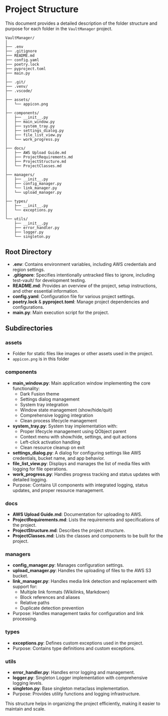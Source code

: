 # Project Structure

This document provides a detailed description of the folder structure and purpose for each folder in the `VaultManager` project.

```ProjectTree
VaultManager/
│
├── .env
├── .gitignore
├── README.md
├── config.yaml
├── poetry.lock
├── pyproject.toml
├── main.py
│
├── .git/
├── .venv/
├── .vscode/
│
├── assets/
│   └── appicon.png
│
├── components/
│   ├── __init__.py
│   ├── main_window.py
│   ├── system_tray.py
│   ├── settings_dialog.py
│   ├── file_list_view.py
│   └── work_progress.py
│
├── docs/
│   ├── AWS Upload Guide.md
│   ├── ProjectRequirements.md
│   ├── ProjectStructure.md
│   └── ProjectClasses.md
│
├── managers/
│   ├── __init__.py
│   ├── config_manager.py
│   └── link_manager.py
│   └── upload_manager.py
│
├── types/
│   ├── __init__.py
│   └── exceptions.py
│
└── utils/
    ├── __init__.py
    ├── error_handler.py
    ├── logger.py
    └── singleton.py
```

## Root Directory

- **.env**: Contains environment variables, including AWS credentials and region settings.
- **.gitignore**: Specifies intentionally untracked files to ignore, including test-vault/ for development testing.
- **README.md**: Provides an overview of the project, setup instructions, and other essential information.
- **config.yaml**: Configuration file for various project settings.
- **poetry.lock** & **pyproject.toml**: Manage project dependencies and configurations.
- **main.py**: Main execution script for the project.

## Subdirectories

### assets

- Folder for static files like images or other assets used in the project.
- `appicon.png` is in this folder

### components

- **main_window.py**: Main application window implementing the core functionality:
  - Dark Fusion theme
  - Settings dialog management
  - System tray integration
  - Window state management (show/hide/quit)
  - Comprehensive logging integration
  - Clean process lifecycle management
- **system_tray.py**: System tray implementation with:
  - Proper lifecycle management using QObject parent
  - Context menu with show/hide, settings, and quit actions
  - Left-click activation handling
  - Clean resource cleanup on exit
- **settings_dialog.py**: A dialog for configuring settings like AWS credentials, bucket name, and app behavior.
- **file_list_view.py**: Displays and manages the list of media files with logging for file operations.
- **work_progress.py**: Handles progress tracking and status updates with detailed logging.
- Purpose: Contains UI components with integrated logging, status updates, and proper resource management.

### docs

- **AWS Upload Guide.md**: Documentation for uploading to AWS.
- **ProjectRequirements.md**: Lists the requirements and specifications of the project.
- **ProjectStructure.md**: Describes the project structure.
- **ProjectClasses.md**: Lists the classes and components to be built for the project.

### managers

- **config_manager.py**: Manages configuration settings.
- **upload_manager.py**: Handles the uploading of files to the AWS S3 bucket.
- **link_manager.py**: Handles media link detection and replacement with support for:
  - Multiple link formats (Wikilinks, Markdown)
  - Block references and aliases
  - Relative paths
  - Duplicate detection prevention
- Purpose: Handles management tasks for configuration and link processing.

### types

- **exceptions.py**: Defines custom exceptions used in the project.
- Purpose: Contains type definitions and custom exceptions.

### utils

- **error_handler.py**: Handles error logging and management.
- **logger.py**: Singleton Logger implementation with comprehensive logging levels.
- **singleton.py**: Base singleton metaclass implementation.
- Purpose: Provides utility functions and logging infrastructure.

This structure helps in organizing the project efficiently, making it easier to maintain and scale.

